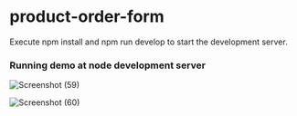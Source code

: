 # product-order-form

Execute npm install and npm run develop to start the development server.

### Running demo at node development server


![Screenshot (59)](https://user-images.githubusercontent.com/28500944/127304807-f94d23f4-6cec-44c3-b573-57bfa31f8abf.png)



![Screenshot (60)](https://user-images.githubusercontent.com/28500944/127304837-cec2f145-e5a4-467e-b91f-776a4f50b9f7.png)




